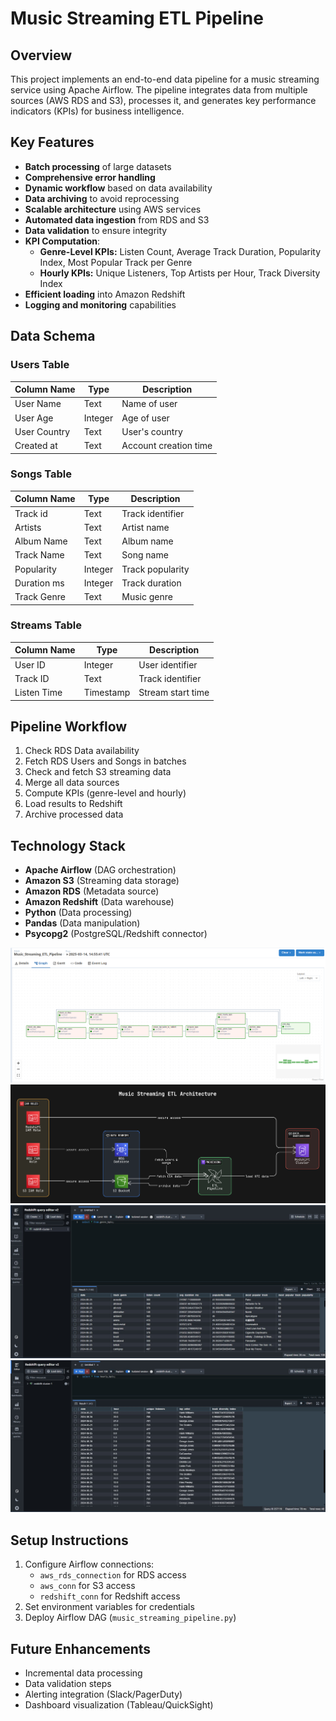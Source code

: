 # Music Streaming ETL Pipeline

## Overview
This project implements an end-to-end data pipeline for a music streaming service using Apache Airflow. The pipeline integrates data from multiple sources (AWS RDS and S3), processes it, and generates key performance indicators (KPIs) for business intelligence.

## Key Features
- **Batch processing** of large datasets
- **Comprehensive error handling**
- **Dynamic workflow** based on data availability
- **Data archiving** to avoid reprocessing
- **Scalable architecture** using AWS services
- **Automated data ingestion** from RDS and S3
- **Data validation** to ensure integrity
- **KPI Computation**:
  - **Genre-Level KPIs:** Listen Count, Average Track Duration, Popularity Index, Most Popular Track per Genre
  - **Hourly KPIs:** Unique Listeners, Top Artists per Hour, Track Diversity Index
- **Efficient loading** into Amazon Redshift
- **Logging and monitoring** capabilities

## Data Schema

### Users Table
| Column Name | Type | Description |
|-------------|------|-------------|
| User Name | Text | Name of user |
| User Age | Integer | Age of user |
| User Country | Text | User's country |
| Created at | Text | Account creation time |

### Songs Table  
| Column Name | Type | Description |
|-------------|------|-------------|
| Track id | Text | Track identifier |
| Artists | Text | Artist name |
| Album Name | Text | Album name |
| Track Name | Text | Song name |
| Popularity | Integer | Track popularity |
| Duration ms | Integer | Track duration |
| Track Genre | Text | Music genre |

### Streams Table
| Column Name | Type | Description |
|-------------|------|-------------|
| User ID | Integer | User identifier |
| Track ID | Text | Track identifier |
| Listen Time | Timestamp | Stream start time |

## Pipeline Workflow
1. Check RDS Data availability
2. Fetch RDS Users and Songs in batches
3. Check and fetch S3 streaming data  
4. Merge all data sources
5. Compute KPIs (genre-level and hourly)
6. Load results to Redshift
7. Archive processed data

## Technology Stack
- **Apache Airflow** (DAG orchestration)
- **Amazon S3** (Streaming data storage)
- **Amazon RDS** (Metadata source)
- **Amazon Redshift** (Data warehouse)
- **Python** (Data processing)
- **Pandas** (Data manipulation)
- **Psycopg2** (PostgreSQL/Redshift connector)

![dag_run](<data/Screenshot from 2025-03-14 21-46-23.png>)
![architecture](data/diagram-export-3-14-2025-10_32_14-AM.png)
![daily](<data/daily basis genre based kpi.jpg>)
![hourly](<data/hourly based kpi.jpg>)

## Setup Instructions
1. Configure Airflow connections:
   - `aws_rds_connection` for RDS access
   - `aws_conn` for S3 access  
   - `redshift_conn` for Redshift access
2. Set environment variables for credentials
3. Deploy Airflow DAG (`music_streaming_pipeline.py`)

## Future Enhancements
- Incremental data processing
- Data validation steps  
- Alerting integration (Slack/PagerDuty)
- Dashboard visualization (Tableau/QuickSight)

